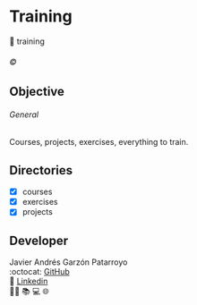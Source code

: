 # Training
:open_file_folder: training

###### :copyright:

## Objective
###### General
Courses, projects, exercises, everything to train.

## Directories
* [x] courses
* [x] exercises
* [x] projects

## Developer
Javier Andrés Garzón Patarroyo  
:octocat: [GitHub](https://github.com/javierandresgp/)  
:link: [Linkedin](https://www.linkedin.com/in/javierandresgp/)  
:man_technologist: :books: :computer: :globe_with_meridians: